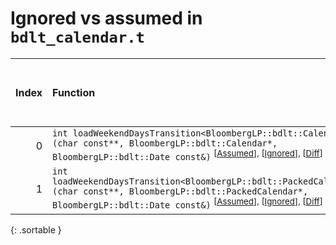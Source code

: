 # Ignored vs assumed in `bdlt_calendar.t`

<script src="../sorttable.js"></script>

|   Index | Function                                                                                                                                                                                                                          |   Difference in number of lines |   Function size difference in bytes |   Number of lines in assumed build | Number of bytes in assumed build   |   Number of lines in ignored build | Number of bytes in ignored build   |
|--------:|:----------------------------------------------------------------------------------------------------------------------------------------------------------------------------------------------------------------------------------|--------------------------------:|------------------------------------:|-----------------------------------:|:-----------------------------------|-----------------------------------:|:-----------------------------------|
|       0 | `int loadWeekendDaysTransition<BloombergLP::bdlt::Calendar>(char const**, BloombergLP::bdlt::Calendar*, BloombergLP::bdlt::Date const&)` <sup>\[[Assumed](0-assume)\], \[[Ignored](0-none)\], \[[Diff](0.diff.html)\]             |                               3 |                                  16 |                                272 | 4,526,992                          |                                256 | 4,526,912                          |
|       1 | `int loadWeekendDaysTransition<BloombergLP::bdlt::PackedCalendar>(char const**, BloombergLP::bdlt::PackedCalendar*, BloombergLP::bdlt::Date const&)` <sup>\[[Assumed](1-assume)\], \[[Ignored](1-none)\], \[[Diff](1.diff.html)\] |                               1 |                                   0 |                                256 | 4,527,728                          |                                256 | 4,527,632                          |
{: .sortable }
